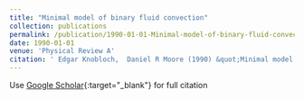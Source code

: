 ```yaml
---
title: "Minimal model of binary fluid convection"
collection: publications
permalink: /publication/1990-01-01-Minimal-model-of-binary-fluid-convection
date: 1990-01-01
venue: 'Physical Review A'
citation: ' Edgar Knobloch,  Daniel R Moore (1990) &quot;Minimal model of binary fluid convection.&quot; <i>Physical Review A</i>. 42, 4693.'
---
```

Use [Google Scholar](https://scholar.google.com/scholar?q=Minimal+model+of+binary+fluid+convection){:target="_blank"} for full citation